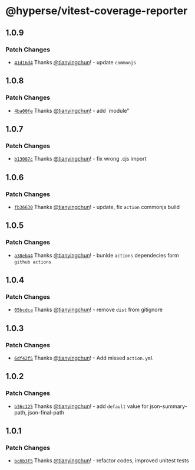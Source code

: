 # @hyperse/vitest-coverage-reporter

## 1.0.9

### Patch Changes

- [`41d16d4`](https://github.com/hyperse-io/vitest-coverage-reporter/commit/41d16d4d4b98029d5c1e4ca2cda86274e7bc35ac) Thanks [@tianyingchun](https://github.com/tianyingchun)! - update `commonjs`

## 1.0.8

### Patch Changes

- [`4ba00fe`](https://github.com/hyperse-io/vitest-coverage-reporter/commit/4ba00fef068d949de20ad5584968e08cf738d453) Thanks [@tianyingchun](https://github.com/tianyingchun)! - add `module"

## 1.0.7

### Patch Changes

- [`b13087c`](https://github.com/hyperse-io/vitest-coverage-reporter/commit/b13087cb5d3d95434033617dccbc5cb9af651f3e) Thanks [@tianyingchun](https://github.com/tianyingchun)! - fix wrong .cjs import

## 1.0.6

### Patch Changes

- [`fb36630`](https://github.com/hyperse-io/vitest-coverage-reporter/commit/fb3663095ba7be682f61ef183ff0966153c11714) Thanks [@tianyingchun](https://github.com/tianyingchun)! - update, fix `action` commonjs build

## 1.0.5

### Patch Changes

- [`a38eb44`](https://github.com/hyperse-io/vitest-coverage-reporter/commit/a38eb446f60a1f889dca61733a07509dd578d246) Thanks [@tianyingchun](https://github.com/tianyingchun)! - bunlde `actions` dependecies form `github actions`

## 1.0.4

### Patch Changes

- [`05bcdca`](https://github.com/hyperse-io/vitest-coverage-reporter/commit/05bcdcaf0ba9ddc3998e043b4ae9336c1167418f) Thanks [@tianyingchun](https://github.com/tianyingchun)! - remove `dist` from gitignore

## 1.0.3

### Patch Changes

- [`6df42f5`](https://github.com/hyperse-io/vitest-coverage-reporter/commit/6df42f5220f2360295589bbcedebc86a949e3379) Thanks [@tianyingchun](https://github.com/tianyingchun)! - Add missed `action.yml`

## 1.0.2

### Patch Changes

- [`b36c125`](https://github.com/hyperse-io/vitest-coverage-reporter/commit/b36c1254407d488fed110b5e87d94336602f9c95) Thanks [@tianyingchun](https://github.com/tianyingchun)! - add `default` value for json-summary-path, json-final-path

## 1.0.1

### Patch Changes

- [`bc6b3f5`](https://github.com/hyperse-io/vitest-coverage-reporter/commit/bc6b3f52fc8fa3857b47d5c80934b7d06279847a) Thanks [@tianyingchun](https://github.com/tianyingchun)! - refactor codes, improved unitest tests
